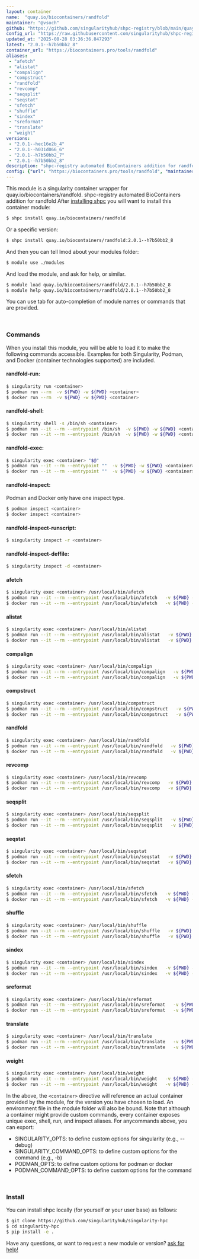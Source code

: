 ```yaml
---
layout: container
name:  "quay.io/biocontainers/randfold"
maintainer: "@vsoch"
github: "https://github.com/singularityhub/shpc-registry/blob/main/quay.io/biocontainers/randfold/container.yaml"
config_url: "https://raw.githubusercontent.com/singularityhub/shpc-registry/main/quay.io/biocontainers/randfold/container.yaml"
updated_at: "2025-08-28 03:36:36.847293"
latest: "2.0.1--h7b50bb2_8"
container_url: "https://biocontainers.pro/tools/randfold"
aliases:
 - "afetch"
 - "alistat"
 - "compalign"
 - "compstruct"
 - "randfold"
 - "revcomp"
 - "seqsplit"
 - "seqstat"
 - "sfetch"
 - "shuffle"
 - "sindex"
 - "sreformat"
 - "translate"
 - "weight"
versions:
 - "2.0.1--hec16e2b_4"
 - "2.0.1--h031d066_6"
 - "2.0.1--h7b50bb2_7"
 - "2.0.1--h7b50bb2_8"
description: "shpc-registry automated BioContainers addition for randfold"
config: {"url": "https://biocontainers.pro/tools/randfold", "maintainer": "@vsoch", "description": "shpc-registry automated BioContainers addition for randfold", "latest": {"2.0.1--h7b50bb2_8": "sha256:2612373a5bafce61aa69a1359828a63668ece3de4ddaa5e309926730fd56093a"}, "tags": {"2.0.1--hec16e2b_4": "sha256:c392a31446a0cc452d7f0b0b0c2d570e98d005b9c29aa3897c4302b2c9e26316", "2.0.1--h031d066_6": "sha256:5b470be8852a813976fa17b3260f4685f662a83865708a9760197c9091c01278", "2.0.1--h7b50bb2_7": "sha256:a8866177be44c4d4bd32b7b2a204e9cc809cf912158cdfed2bc8b75fa17b7fd2", "2.0.1--h7b50bb2_8": "sha256:2612373a5bafce61aa69a1359828a63668ece3de4ddaa5e309926730fd56093a"}, "docker": "quay.io/biocontainers/randfold", "aliases": {"afetch": "/usr/local/bin/afetch", "alistat": "/usr/local/bin/alistat", "compalign": "/usr/local/bin/compalign", "compstruct": "/usr/local/bin/compstruct", "randfold": "/usr/local/bin/randfold", "revcomp": "/usr/local/bin/revcomp", "seqsplit": "/usr/local/bin/seqsplit", "seqstat": "/usr/local/bin/seqstat", "sfetch": "/usr/local/bin/sfetch", "shuffle": "/usr/local/bin/shuffle", "sindex": "/usr/local/bin/sindex", "sreformat": "/usr/local/bin/sreformat", "translate": "/usr/local/bin/translate", "weight": "/usr/local/bin/weight"}}
---
```


This module is a singularity container wrapper for quay.io/biocontainers/randfold.
shpc-registry automated BioContainers addition for randfold
After [installing shpc](#install) you will want to install this container module:


```bash
$ shpc install quay.io/biocontainers/randfold
```

Or a specific version:

```bash
$ shpc install quay.io/biocontainers/randfold:2.0.1--h7b50bb2_8
```

And then you can tell lmod about your modules folder:

```bash
$ module use ./modules
```

And load the module, and ask for help, or similar.

```bash
$ module load quay.io/biocontainers/randfold/2.0.1--h7b50bb2_8
$ module help quay.io/biocontainers/randfold/2.0.1--h7b50bb2_8
```

You can use tab for auto-completion of module names or commands that are provided.

<br>

### Commands

When you install this module, you will be able to load it to make the following commands accessible.
Examples for both Singularity, Podman, and Docker (container technologies supported) are included.

#### randfold-run:

```bash
$ singularity run <container>
$ podman run --rm  -v ${PWD} -w ${PWD} <container>
$ docker run --rm  -v ${PWD} -w ${PWD} <container>
```

#### randfold-shell:

```bash
$ singularity shell -s /bin/sh <container>
$ podman run --it --rm --entrypoint /bin/sh  -v ${PWD} -w ${PWD} <container>
$ docker run --it --rm --entrypoint /bin/sh  -v ${PWD} -w ${PWD} <container>
```

#### randfold-exec:

```bash
$ singularity exec <container> "$@"
$ podman run --it --rm --entrypoint ""  -v ${PWD} -w ${PWD} <container> "$@"
$ docker run --it --rm --entrypoint ""  -v ${PWD} -w ${PWD} <container> "$@"
```

#### randfold-inspect:

Podman and Docker only have one inspect type.

```bash
$ podman inspect <container>
$ docker inspect <container>
```

#### randfold-inspect-runscript:

```bash
$ singularity inspect -r <container>
```

#### randfold-inspect-deffile:

```bash
$ singularity inspect -d <container>
```


#### afetch

```bash
$ singularity exec <container> /usr/local/bin/afetch
$ podman run --it --rm --entrypoint /usr/local/bin/afetch   -v ${PWD} -w ${PWD} <container> -c " $@"
$ docker run --it --rm --entrypoint /usr/local/bin/afetch   -v ${PWD} -w ${PWD} <container> -c " $@"
```


#### alistat

```bash
$ singularity exec <container> /usr/local/bin/alistat
$ podman run --it --rm --entrypoint /usr/local/bin/alistat   -v ${PWD} -w ${PWD} <container> -c " $@"
$ docker run --it --rm --entrypoint /usr/local/bin/alistat   -v ${PWD} -w ${PWD} <container> -c " $@"
```


#### compalign

```bash
$ singularity exec <container> /usr/local/bin/compalign
$ podman run --it --rm --entrypoint /usr/local/bin/compalign   -v ${PWD} -w ${PWD} <container> -c " $@"
$ docker run --it --rm --entrypoint /usr/local/bin/compalign   -v ${PWD} -w ${PWD} <container> -c " $@"
```


#### compstruct

```bash
$ singularity exec <container> /usr/local/bin/compstruct
$ podman run --it --rm --entrypoint /usr/local/bin/compstruct   -v ${PWD} -w ${PWD} <container> -c " $@"
$ docker run --it --rm --entrypoint /usr/local/bin/compstruct   -v ${PWD} -w ${PWD} <container> -c " $@"
```


#### randfold

```bash
$ singularity exec <container> /usr/local/bin/randfold
$ podman run --it --rm --entrypoint /usr/local/bin/randfold   -v ${PWD} -w ${PWD} <container> -c " $@"
$ docker run --it --rm --entrypoint /usr/local/bin/randfold   -v ${PWD} -w ${PWD} <container> -c " $@"
```


#### revcomp

```bash
$ singularity exec <container> /usr/local/bin/revcomp
$ podman run --it --rm --entrypoint /usr/local/bin/revcomp   -v ${PWD} -w ${PWD} <container> -c " $@"
$ docker run --it --rm --entrypoint /usr/local/bin/revcomp   -v ${PWD} -w ${PWD} <container> -c " $@"
```


#### seqsplit

```bash
$ singularity exec <container> /usr/local/bin/seqsplit
$ podman run --it --rm --entrypoint /usr/local/bin/seqsplit   -v ${PWD} -w ${PWD} <container> -c " $@"
$ docker run --it --rm --entrypoint /usr/local/bin/seqsplit   -v ${PWD} -w ${PWD} <container> -c " $@"
```


#### seqstat

```bash
$ singularity exec <container> /usr/local/bin/seqstat
$ podman run --it --rm --entrypoint /usr/local/bin/seqstat   -v ${PWD} -w ${PWD} <container> -c " $@"
$ docker run --it --rm --entrypoint /usr/local/bin/seqstat   -v ${PWD} -w ${PWD} <container> -c " $@"
```


#### sfetch

```bash
$ singularity exec <container> /usr/local/bin/sfetch
$ podman run --it --rm --entrypoint /usr/local/bin/sfetch   -v ${PWD} -w ${PWD} <container> -c " $@"
$ docker run --it --rm --entrypoint /usr/local/bin/sfetch   -v ${PWD} -w ${PWD} <container> -c " $@"
```


#### shuffle

```bash
$ singularity exec <container> /usr/local/bin/shuffle
$ podman run --it --rm --entrypoint /usr/local/bin/shuffle   -v ${PWD} -w ${PWD} <container> -c " $@"
$ docker run --it --rm --entrypoint /usr/local/bin/shuffle   -v ${PWD} -w ${PWD} <container> -c " $@"
```


#### sindex

```bash
$ singularity exec <container> /usr/local/bin/sindex
$ podman run --it --rm --entrypoint /usr/local/bin/sindex   -v ${PWD} -w ${PWD} <container> -c " $@"
$ docker run --it --rm --entrypoint /usr/local/bin/sindex   -v ${PWD} -w ${PWD} <container> -c " $@"
```


#### sreformat

```bash
$ singularity exec <container> /usr/local/bin/sreformat
$ podman run --it --rm --entrypoint /usr/local/bin/sreformat   -v ${PWD} -w ${PWD} <container> -c " $@"
$ docker run --it --rm --entrypoint /usr/local/bin/sreformat   -v ${PWD} -w ${PWD} <container> -c " $@"
```


#### translate

```bash
$ singularity exec <container> /usr/local/bin/translate
$ podman run --it --rm --entrypoint /usr/local/bin/translate   -v ${PWD} -w ${PWD} <container> -c " $@"
$ docker run --it --rm --entrypoint /usr/local/bin/translate   -v ${PWD} -w ${PWD} <container> -c " $@"
```


#### weight

```bash
$ singularity exec <container> /usr/local/bin/weight
$ podman run --it --rm --entrypoint /usr/local/bin/weight   -v ${PWD} -w ${PWD} <container> -c " $@"
$ docker run --it --rm --entrypoint /usr/local/bin/weight   -v ${PWD} -w ${PWD} <container> -c " $@"
```



In the above, the `<container>` directive will reference an actual container provided
by the module, for the version you have chosen to load. An environment file in the
module folder will also be bound. Note that although a container
might provide custom commands, every container exposes unique exec, shell, run, and
inspect aliases. For anycommands above, you can export:

 - SINGULARITY_OPTS: to define custom options for singularity (e.g., --debug)
 - SINGULARITY_COMMAND_OPTS: to define custom options for the command (e.g., -b)
 - PODMAN_OPTS: to define custom options for podman or docker
 - PODMAN_COMMAND_OPTS: to define custom options for the command

<br>

### Install

You can install shpc locally (for yourself or your user base) as follows:

```bash
$ git clone https://github.com/singularityhub/singularity-hpc
$ cd singularity-hpc
$ pip install -e .
```

Have any questions, or want to request a new module or version? [ask for help!](https://github.com/singularityhub/singularity-hpc/issues)